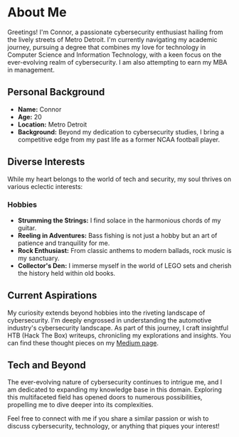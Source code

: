# About Me

Greetings! I'm Connor, a passionate cybersecurity enthusiast hailing from the lively streets of Metro Detroit. I'm currently navigating my academic journey, pursuing a degree that combines my love for technology in Computer Science and Information Technology, with a keen focus on the ever-evolving realm of cybersecurity. I am also attempting to earn my MBA in management.

## Personal Background

- **Name:** Connor
- **Age:** 20
- **Location:** Metro Detroit
- **Background:** Beyond my dedication to cybersecurity studies, I bring a competitive edge from my past life as a former NCAA football player.

## Diverse Interests

While my heart belongs to the world of tech and security, my soul thrives on various eclectic interests:

### Hobbies

- **Strumming the Strings:** I find solace in the harmonious chords of my guitar.
- **Reeling in Adventures:** Bass fishing is not just a hobby but an art of patience and tranquility for me.
- **Rock Enthusiast:** From classic anthems to modern ballads, rock music is my sanctuary.
- **Collector's Den:** I immerse myself in the world of LEGO sets and cherish the history held within old books.

## Current Aspirations

My curiosity extends beyond hobbies into the riveting landscape of cybersecurity. I'm deeply engrossed in understanding the automotive industry's cybersecurity landscape. As part of this journey, I craft insightful HTB (Hack The Box) writeups, chronicling my explorations and insights. You can find these thought pieces on my [Medium page](https://medium.com/@13xch).

## Tech and Beyond

The ever-evolving nature of cybersecurity continues to intrigue me, and I am dedicated to expanding my knowledge base in this domain. Exploring this multifaceted field has opened doors to numerous possibilities, propelling me to dive deeper into its complexities.

Feel free to connect with me if you share a similar passion or wish to discuss cybersecurity, technology, or anything that piques your interest!

<!-- Feel free to add any additional details, achievements, or links you'd like to highlight -->
